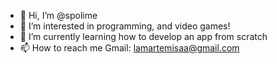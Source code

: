 - 👋 Hi, I’m @spolime
- 👀 I’m interested in programming, and video games! 
- 🌱 I’m currently learning how to develop an app from scratch 
- 📫 How to reach me Gmail: lamartemisaa@gmail.com

<!---
spolime/spolime is a ✨ special ✨ repository because its `README.md` (this file) appears on your GitHub profile.
You can click the Preview link to take a look at your changes.
--->
